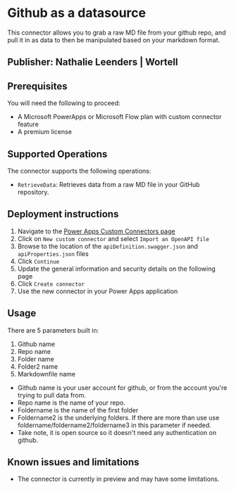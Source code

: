 # Github as a datasource

This connector allows you to grab a raw MD file from your github repo, and pull it in as data to then be manipulated based on your markdown format.

## Publisher: Nathalie Leenders | Wortell

## Prerequisites

You will need the following to proceed:

- A Microsoft PowerApps or Microsoft Flow plan with custom connector feature
- A premium license

## Supported Operations

The connector supports the following operations:

- `RetrieveData`: Retrieves data from a raw MD file in your GitHub repository.

## Deployment instructions

1. Navigate to the [Power Apps Custom Connectors page](https://make.powerapps.com/)
2. Click on `New custom connector` and select `Import an OpenAPI file`
3. Browse to the location of the `apiDefinition.swagger.json` and `apiProperties.json` files
4. Click `Continue`
5. Update the general information and security details on the following page
6. Click `Create connector`
7. Use the new connector in your Power Apps application

## Usage

There are 5 parameters built in:

1. Github name
2. Repo name
3. Folder name
4. Folder2 name
5. Markdownfile name

- Github name is your user account for github, or from the account you're trying to pull data from.
- Repo name is the name of your repo.
- Foldername is the name of the first folder
- Foldername2 is the underlying folders. If there are more than use use foldername/foldername2/foldername3 in this parameter if needed.
- Take note, it is open source so it doesn't need any authentication on github.

## Known issues and limitations

- The connector is currently in preview and may have some limitations.
